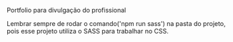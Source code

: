 Portfolio para divulgação do profissional

Lembrar sempre de rodar o comando('npm run sass') na pasta do projeto, 
pois esse projeto utiliza o SASS para trabalhar no CSS.


